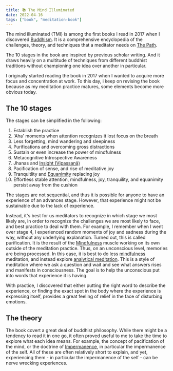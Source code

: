 ```yaml
---
title: 📚 The Mind Illuminated
date: 2022-04-16
tags: ["book", "meditation-book"]
---
```


The mind illuminated (TMI) is among the first books I read in 2017 when I discovered [Buddhism](2zrdipz5).
It is a comprehensive encyclopedia of the challenges, theory, and techniques that a meditator needs on [The Path](az20h0no).

The 10 stages in the book are inspired by previous scholar writing. And it draws heavily on a multitude of techniques from different buddhist traditions without championing one idea over another in particular.

I originally started reading the book in 2017 when I wanted to acquire more focus and concentration at work.
To this day, i keep on revising the book because as my meditation practice matures, some elements become more obvious today.

## The 10 stages
The stages can be simplified in the following:
1. Establish the practice
2. 'Aha' moments when attention recognizes it lost focus on the breath
3. Less forgetting, mind wandering and sleepiness
4. Purifications and overcoming gross distractions
5. Sustain or even increase the power of mindfulness
6. Metacognitive Introspective Awareness
7. Jhanas and [Insight (Vipassanā)](tpi5wwns)
8. Pacification of sense, and rise of meditative joy
9. Tranquitlity and [Equanimity](2ou0gfth) replacing joy
10. Effortless stable attention, mindfulness, joy, tranquility, and equanimity persist away from the cushion


The stages are not sequential, and thus it is possible for anyone to have an experience of an advances stage.
However, that experience might not be sustainable due to the lack of experience.

Instead, it's best for us meditators to recognize in which stage we most likely are, in order to recognize the challenges we are most likely to face, and best practice to deal with them.
For example, I remember when I went over stage 4, I experienced random moments of joy and sadness during the way, without any underlying explanation.
Turned out, this is called purification. It is the result of the [Mindfulness](fzngle24) muscle working on its own outside of the meditation practice. Thus, on an unconscious level, memories are being processed.
In this case, it is best to do less [mindfulness](fzngle24) meditation, and instead explore [analytical meditation](g2lj5miv).
This is a style of meditation where we ask a question and wait and see what answers rises and manifests in consciousness.
The goal is to help the unconscious put into words that experience it is having.

With practice, I discovered that either putting the right word to describe the experience, or finding the exact spot in the body where the experience is expressing itself, provides a great feeling of relief in the face of disturbing emotions.

## The theory
The book covert a great deal of buddhist philosophy. While there might be a tendency to read it in one go, it often proved useful to me to take the time to explore what each idea means.
For example, the concept of pacification of the mind, or the doctrine of [Impermanence](bwrx09ol), in particular the impermanence of the self. All of these are often relatively short to explain, and yet, experiencing them - in particular the impermanence of the self - can be nerve wrecking experiences.
